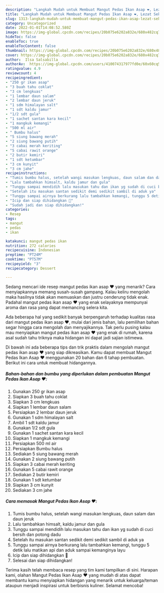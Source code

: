 ```yaml
---
description: "Langkah Mudah untuk Membuat Mangut Pedas Ikan Asap ❤️, Lezat Sekali"
title: "Langkah Mudah untuk Membuat Mangut Pedas Ikan Asap ❤️, Lezat Sekali"
slug: 1313-langkah-mudah-untuk-membuat-mangut-pedas-ikan-asap-lezat-sekali
category: Uncategorized
date: 2022-01-01T14:08:52.580Z
image: https://img-global.cpcdn.com/recipes/20b075e6202a832e/680x482cq70/mangut-pedas-ikan-asap-foto-resep-utama.jpg
hideToc: false
enableToc: true
enableTocContent: false
thumbnail: https://img-global.cpcdn.com/recipes/20b075e6202a832e/680x482cq70/mangut-pedas-ikan-asap-foto-resep-utama.jpg
cover: https://img-global.cpcdn.com/recipes/20b075e6202a832e/680x482cq70/mangut-pedas-ikan-asap-foto-resep-utama.jpg
author:  Ilsa Salsabilla
authorAv:  https://img-global.cpcdn.com/users/410074317977fd0e/60x60cq50/avatar.jpg
ratingvalue: 4.9
reviewcount: 4
recipeingredient:
- "250 gr ikan asap"
- "3 buah tahu coklat"
- "3 cm lengkuas"
- "1 lembar daun salam"
- "2 lembar daun jeruk"
- "1 sdm himalayan salt"
- "1 sdt kaldu jamur"
- "1/2 sdt gula"
- "1 sachet santan kara kecil"
- "1 mangkuk kemangi"
- "500 ml air"
- " Bumbu halus"
- "5 siung bawang merah"
- "2 siung bawang putih"
- "3 cabai merah keriting"
- "5 cabai rawit orange"
- "2 butir kemiri"
- "1 sdt ketumbar"
- "3 cm kunyit"
- "3 cm jahe"
recipeinstructions:
- "Tumis bumbu halus, setelah wangi masukan lengkuas, daun salam dan daun jeruk"
- "Lalu tambahkan himsalt, kaldu jamur dan gula"
- "Tunggu sampai mendidih lalu masukan tahu dan ikan yg sudah di cuci bersih dan potong dadu"
- "Setelah itu masukan santan sedikit demi sedikit sambil di aduk ya"
- "Tunggu sampai airnya berkurang lalu tambahkan kemangi, tunggu 5 detik lalu matikan api dan aduk sampai kemanginya layu"
- "Icip dan siap dihidangkan 🤗"
- "Sudah jadi dan siap dihidangkan!"
categories:
- Resep
tags:
- mangut
- pedas
- ikan

katakunci: mangut pedas ikan 
nutrition: 272 calories
recipecuisine: Indonesian
preptime: "PT24M"
cooktime: "PT57M"
recipeyield: "3"
recipecategory: Dessert

---
```



Sedang mencari ide resep mangut pedas ikan asap ❤️ yang menarik? Cara menyiapkannya memang susah-susah gampang. Kalau keliru mengolah maka hasilnya tidak akan memuaskan dan justru cenderung tidak enak. Padahal mangut pedas ikan asap ❤️ yang enak selayaknya mempunyai aroma dan rasa yang dapat memancing selera kita.




Ada beberapa hal yang sedikit banyak berpengaruh terhadap kualitas rasa dari mangut pedas ikan asap ❤️, mulai dari jenis bahan, lalu pemilihan bahan segar hingga cara mengolah dan menyajikannya. Tak perlu pusing kalau mau menyiapkan mangut pedas ikan asap ❤️ yang enak di rumah, karena asal sudah tahu triknya maka hidangan ini dapat jadi sajian istimewa.


Di bawah ini ada beberapa tips dan trik praktis dalam mengolah mangut pedas ikan asap ❤️ yang siap dikreasikan. Kamu dapat membuat Mangut Pedas Ikan Asap ❤️ menggunakan 20 bahan dan 6 tahap pembuatan. Berikut ini cara untuk membuat hidangannya.

<!--inarticleads1-->

##### Bahan-bahan dan bumbu yang diperlukan dalam pembuatan Mangut Pedas Ikan Asap ❤️:

1. Gunakan 250 gr ikan asap
1. Siapkan 3 buah tahu coklat
1. Siapkan 3 cm lengkuas
1. Siapkan 1 lembar daun salam
1. Persiapkan 2 lembar daun jeruk
1. Gunakan 1 sdm himalayan salt
1. Ambil 1 sdt kaldu jamur
1. Gunakan 1/2 sdt gula
1. Gunakan 1 sachet santan kara kecil
1. Siapkan 1 mangkuk kemangi
1. Persiapkan 500 ml air
1. Persiapkan  Bumbu halus
1. Sediakan 5 siung bawang merah
1. Gunakan 2 siung bawang putih
1. Siapkan 3 cabai merah keriting
1. Gunakan 5 cabai rawit orange
1. Sediakan 2 butir kemiri
1. Gunakan 1 sdt ketumbar
1. Siapkan 3 cm kunyit
1. Sediakan 3 cm jahe




<!--inarticleads2-->

##### Cara memasak Mangut Pedas Ikan Asap ❤️:

1. Tumis bumbu halus, setelah wangi masukan lengkuas, daun salam dan daun jeruk
1. Lalu tambahkan himsalt, kaldu jamur dan gula
1. Tunggu sampai mendidih lalu masukan tahu dan ikan yg sudah di cuci bersih dan potong dadu
1. Setelah itu masukan santan sedikit demi sedikit sambil di aduk ya
1. Tunggu sampai airnya berkurang lalu tambahkan kemangi, tunggu 5 detik lalu matikan api dan aduk sampai kemanginya layu
1. Icip dan siap dihidangkan 🤗
1. Selesai dan siap dihidangkan!



Terima kasih telah membaca resep yang tim kami tampilkan di sini. Harapan kami, olahan Mangut Pedas Ikan Asap ❤️ yang mudah di atas dapat membantu kamu menyiapkan hidangan yang menarik untuk keluarga/teman ataupun menjadi inspirasi untuk berbisnis kuliner. Selamat mencoba!
